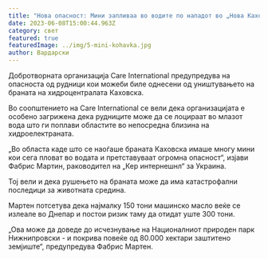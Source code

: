 ```yaml
---
title: "Нова опасност: Мини запливаа во водите по нападот во „Нова Каховка“"
date: 2023-06-08T15:00:44.963Z
category: свет
featured: true
featuredImage: ../img/5-mini-kohavka.jpg
author: Вардарски
---
```

Добротворната организација Care International предупредува на опасноста од рудници кои можеби биле однесени од уништувањето на браната на хидроцентралата Каховска.

Во соопштението на Care International се вели дека организацијата е особено загрижена дека рудниците може да се лоцираат во млазот вода што ги поплави областите во непосредна близина на хидроелектраната.

„Во областа каде што се наоѓаше браната Каховска имаше многу мини кои сега пловат во водата и претставуваат огромна опасност“, изјави Фабрис Мартин, раководител на „Кер интернешнл“ за Украина.

Тој вели и дека рушењето на браната може да има катастрофални последици за животната средина.

Мартен потсетува дека најмалку 150 тони машинско масло веќе се излеале во Днепар и постои ризик таму да отидат уште 300 тони.

„Ова може да доведе до исчезнување на Националниот природен парк Нижнипровски - и покрива повеќе од 80.000 хектари заштитено земјиште“, предупредува Фабрис Мартен.
